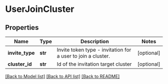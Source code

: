 # UserJoinCluster

## Properties
Name | Type | Description | Notes
------------ | ------------- | ------------- | -------------
**invite_type** | **str** | Invite token type - invitation for a user to join a cluster. | [optional] 
**cluster_id** | **str** | Id of the invitation target cluster | [optional] 

[[Back to Model list]](../README.md#documentation-for-models) [[Back to API list]](../README.md#documentation-for-api-endpoints) [[Back to README]](../README.md)

